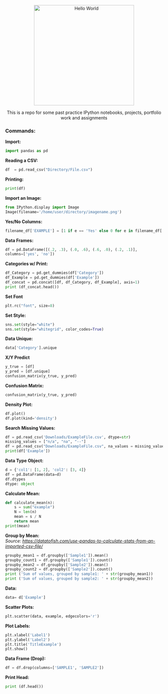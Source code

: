 <p align="center">
  <a href="https://github.com/Mentors4EDU">
    <img src="https://miro.medium.com/max/1024/0*4ty0Adbdg4dsVBo3.png" width="320" alt="Hello World">
  </a>
</p>

<p align="center">
This is a repo for some past practice IPython notebooks, projects, portfolio work and assignments
</p>

### Commands:

**Import:**
```python
import pandas as pd
```

**Reading a CSV:**
```python
df  = pd.read_csv("Directory/File.csv")
```
**Printing:** 
```python 
print(df)
```

**Import an Image:**
```python
from IPython.display import Image
Image(filename='/home/user/directory/imagename.png')
```

**Yes/No Columns:**
```python
filename_df['EXAMPLE'] = [1 if e == 'Yes' else 0 for e in filename_df['EXAMPLE']]
```
**Data Frames:**
```python
df = pd.DataFrame([(.2, .3), (.0, .6), (.6, .0), (.2, .1)],
columns=['yes', 'no'])
```
**Categories w/ Print:**
```python
df_Category = pd.get_dummies(df['Category'])
df_Example = pd.get_dummies(df['Example'])
df_concat = pd.concat([df, df_Category, df_Example], axis=1)
print (df_concat.head())
```
**Set Font**
```python
plt.rc("font", size=8)
```
**Set Style:**
```python
sns.set(style="white")
sns.set(style="whitegrid", color_codes=True)
```
**Data Unique:**
```python
data['Category'].unique
```
**X/Y Predict**
```python
y_true = [df]
y_pred = [df.unique]
confusion_matrix(y_true, y_pred)
```
**Confusion Matrix:**
```python
confusion_matrix(y_true, y_pred)
```
**Density Plot:**
```python
df.plot()
df.plot(kind='density')
```
**Search Missing Values:**
```python
df = pd.read_csv('Downloads/ExampleFile.csv', dtype=str)
missing_values = ["n/a", "na", "--"]
df = pd.read_csv("Downloads/ExampleFile.csv", na_values = missing_values)
print(df['Example'])
```
**Data Type Object:**
```python
d = {'col1': [1, 2], 'col2': [3, 4]}
df = pd.DataFrame(data=d)
df.dtypes
dtype: object
```
**Calculate Mean:**
```python
def calculate_mean(n):
    s = sum("example")
    N = len(n)
    mean = s / N
    return mean
print(mean)
```
**Group by Mean:**  
*Source: https://datatofish.com/use-pandas-to-calculate-stats-from-an-imported-csv-file/*
```python
groupby_mean1 = df.groupby(['Sample1']).mean() 
groupby_count1 = df.groupby(['Sample1']).count()
groupby_mean2 = df.groupby(['Sample2']).mean() 
groupby_count2 = df.groupby(['Sample2']).count()
print ('Sum of values, grouped by sample1: ' + str(groupby_mean1))
print ('Sum of values, grouped by sample2: ' + str(groupby_mean2))
```
**Data:**
```python
data= d['Example']
```
**Scatter Plots:**
```python
plt.scatter(data, example, edgecolors='r')
```
**Plot Labels:**
```python
plt.xlabel('Label1')
plt.ylabel('Label2')
plt.title('TitleExample')
plt.show()
```
**Data Frame (Drop):**
```python
df = df.drop(columns=['SAMPLE1', 'SAMPLE2'])
```
**Print Head:**
```python
print (df.head())
```
